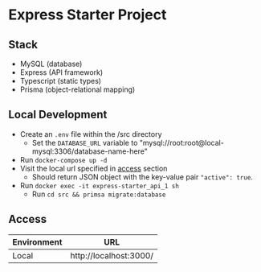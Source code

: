 # Express Starter Project

## Stack

-   MySQL (database)
-   Express (API framework)
-   Typescript (static types)
-   Prisma (object-relational mapping)

## Local Development

-   Create an `.env` file within the /src directory
    -   Set the `DATABASE_URL` variable to "mysql://root:root@local-mysql:3306/database-name-here"
-   Run `docker-compose up -d`
-   Visit the local url specified in [access](#access) section
    -   Should return JSON object with the key-value pair `"active": true`.
-   Run `docker exec -it express-starter_api_1 sh`
    -   Run `cd src && primsa migrate:database`

## Access

| Environment | URL                    |
| ----------- | ---------------------- |
| Local       | http://localhost:3000/ |
